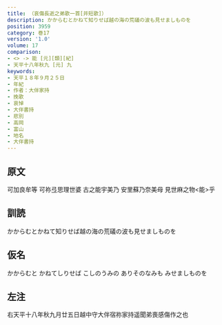 ```yaml
---
title: （哀傷長逝之弟歌一首[并短歌]）
description: かからむとかねて知りせば越の海の荒礒の波も見せましものを
position: 3959
category: 巻17
version: '1.0'
volume: 17
comparison:
- <> -> 能 [元][類][紀]
- 天平十八年秋九 [元] 九
keywords:
- 天平１８年９月２５日
- 年紀
- 作者：大伴家持
- 挽歌
- 哀悼
- 大伴書持
- 悲別
- 高岡
- 富山
- 地名
- 大伴書持
---
```


## 原文

可加良牟等 可祢弖思理世婆 古之能宇美乃 安里蘇乃奈美母 見世麻之物<能>乎

## 訓読

かからむとかねて知りせば越の海の荒礒の波も見せましものを

## 仮名

かからむと かねてしりせば こしのうみの ありそのなみも みせましものを

## 左注

右天平十八年秋九月廿五日越中守大伴宿祢家持遥聞弟喪感傷作之也
